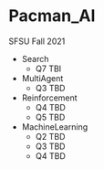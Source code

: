 # Pacman_AI
SFSU Fall 2021 

* Search
  * Q7 TBI
* MultiAgent
  * Q3 TBD
* Reinforcement
  * Q4 TBD
  * Q5 TBD
* MachineLearning
  * Q2 TBD
  * Q3 TBD
  * Q4 TBD
